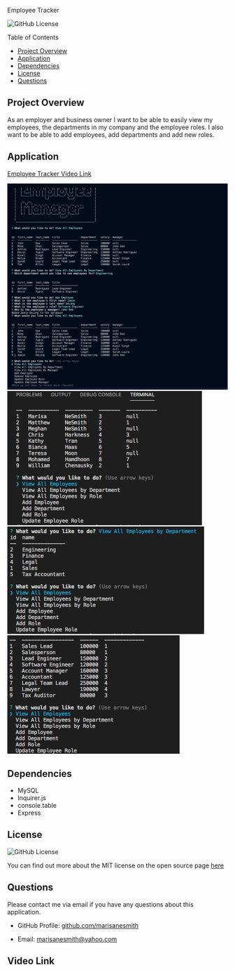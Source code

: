 Employee Tracker 

![GitHub License](https://img.shields.io/badge/license-MIT-blue.svg)<br>

Table of Contents
* [Project Overview](#Project-Overview)
* [Application](#Application)
* [Dependencies](#Dependencies)
* [License](#License)
* [Questions](#Questions)

## Project Overview
As an employer and business owner I want to be able to easily view my employees, the departments in my company and the employee roles. I also want to be able to add employees, add departments and add new roles. 

## Application
[Employee Tracker Video Link](https://drive.google.com/file/d/1-imu-rP9sOSufuA75wNergu142ZKp1Nn/view)

![Main Menu Options:](img/menu.png)
![Employee List:](img/employees.png)
![Departments:](img/dept.png)
![Roles:](img/roles.png)



## Dependencies
* MySQL
* Inquirer.js
* console.table
* Express

## License
![GitHub License](https://img.shields.io/badge/license-MIT-blue.svg)


You can find out more about the MIT license on the open source page [here](https://www.opensource.org/licenses/MIT)

## Questions

Please contact me via email if you have any questions about this application.

* GitHub Profile: [github.com/marisanesmith](github.com/marisanesmith)

* Email: [marisanesmith@yahoo.com](marisanesmith@yahoo.com)


## Video Link
